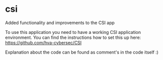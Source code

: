 # csi
Added functionality and improvements to the CSI app

To use this application you need to have a working CSI application environment. You can find the instructions how to set this up here:
https://github.com/hva-cybersec/CSI

Explanation about the code can be found as comment's in the code itself :)

